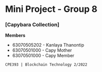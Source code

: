 # Mini Project - Group 8
### [Capybara Collection]

<b>Members</b>
- 63070505202 - Kanlaya Thanontip
- 63070501000 - Capy Mother
- 63070501000 - Capy Member

`CPE393 | Blockchain Technology 2/2022`
